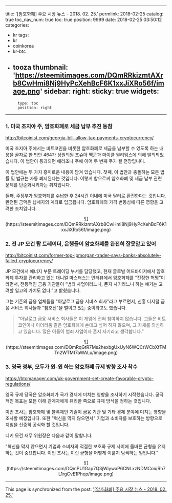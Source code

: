 
---
title: '[암호화폐]  주요 시장 뉴스 - 2018. 02. 25.'
permlink: 2018-02-25
catalog: true
toc_nav_num: true
toc: true
position: 9999
date: 2018-02-25 03:50:12
categories:
- kr
tags:
- kr
- coinkorea
- kr-btc
- tooza
thumbnail: 'https://steemitimages.com/DQmRRkizmtAXrb8CwHmi8Nj9HyPcXehBcF6K1xxJiXRo56f/image.png'
sidebar:
    right:
        sticky: true
widgets:
    -
        type: toc
        position: right
---


### 1. 미국 조지아 주, 암호화폐로 세금 납부 추진 동참
http://bitcoinist.com/georgia-bill-allow-tax-payments-cryptocurrency/

미국 조지아 주에서는 비트코인을 비롯한 암호화폐로 세금을 납부할 수 있도록 하는 내용을 골자로 한 법안 464가 상원의원 조슈아 맥쿤과 마이클 윌리엄스에 의해 발의되었습니다.  이 법안이 통과되면 애리조나 주에 이어 두 번째 주가 될 전망입니다. 

이 법안에는 두 가지 흥미로운 내용이 담겨 있습니다.  첫째, 이 법안과 충돌하는 모든 법률 및 법규는 자동 폐지된다는 것입니다. 이렇게 함으로써 암호화폐 및 세금 납부 관련 문제를 단순화시키자는 취지입니다. 

둘째, 주정부가 암호화폐를 수납한 후 24시간 이내에 미국 달러로 환전한다는 것입니다.  환전된 금액은 납세자의 계좌로 입금됩니다.  암호화폐의 가격 변동성에 따른 영향을 고려한 조치입니다. 

<center>
![](https://steemitimages.com/DQmRRkizmtAXrb8CwHmi8Nj9HyPcXehBcF6K1xxJiXRo56f/image.png)
</center>

### 2. 전 JP 모건 탑 트레이더, 은행들이 암호화폐를 완전히 잘못알고 있어
http://bitcoinist.com/former-top-jpmorgan-trader-says-banks-absolutely-failed-cryptocurrency/

JP 모건에서 에너지 부문 트레이딩 부서를 담당했고, 현재 글로벌 어드바이저에서 암호화폐 투자를 관리하고 있는 대니얼 마스터스는 인터뷰에서 암호화폐를 “진정한 혁명”이라면서, 전통적인 금융 기관들이 “범죄 사업이라느니, 폰지 사기라느니 하는 얘기는 고려할 일고의 가치도 없다.”고 밝혔습니다. 

그는 기존의 금융 업체들을  "아날로그 금융 서비스 회사"라고 부르면서, 신흥 디지털 금융 서비스 회사들과 "참호전"을 벌이고 있는 중이라고도 했습니다.

>“아날로그 금융 서비스 회사들은 이 게임에 전혀 참여하지 않습니다.  그들은 비트코인이나 이더리움 같은 암호화폐에 손대고 싶어 하지 않으며, 그 자체를  의심하고 있습니다.  많은 이들이 범죄 사업이자 폰지 사기라고 생각합니다.”

<center>
![](https://steemitimages.com/DQmRqGtR7Ms2hexbgUxUyN6WQCrWCbXfFMTn2WTMt7aWALu/image.png)
</center>

### 3. 영국 정부, 모두가 윈-윈 하는 암호화폐 규제 방향 조사 착수
https://btcmanager.com/uk-government-set-create-favorable-crypto-regulations/

영국 규제 당국은 암호화폐가 국가 경제에 미치는 영향을 조사하기 시작했습니다.  궁극적인 목표는 모든 이해 관계자에게 유리한 쪽으로 규제 방식을 정하는 것입니다.
 
이번 조사는 암호화폐 및 블록체인 기술이 금융 기관 및 기타 경제 분야에 미치는 영향을 조사할 예정입니다.  또한 "혁신을 막지 않으면서" 기업과 소비자를 보호하는 방향으로 지침을 신중히 공식화 할 것입니다.

니키 모건 재무 위원장은 다음과 같이 말합니다.

"혁신을 막지 않으면서 기업과 소비자의 적절한 보호와 규제 사이에 올바른 균형을 유지하는 것이 중요합니다.  이번 조사는 이런 균형을 어떻게 이룰지 탐색하는 일입니다."

<center>
![](https://steemitimages.com/DQmPU1Gap7Q3jWiywaP6CNLxzNDMCoiqRh7L1rgCvE1Phep/image.png)
</center>

- - -

This page is synchronized from the post: ['[암호화폐]  주요 시장 뉴스 - 2018. 02. 25.'](https://steemit.com/@pius.pius/2018-02-25)
